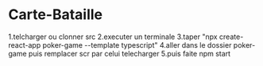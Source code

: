 # Carte-Bataille
1.telcharger ou clonner src 
2.executer un terminale
3.taper "npx create-react-app poker-game --template typescript"
4.aller dans le dossier poker-game puis remplacer scr par celui telecharger
5.puis faite npm start
